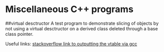 # Miscellaneous C++ programs
##virtual desctructor
A test program to demonstrate slicing of objects by not using a virtual desctructor on a derived class deleted through a base class pointer.

Useful links:
[stackoverflow link to outputting the vtable via gcc](http://stackoverflow.com/questions/7678303/how-to-watch-the-vtable-in-gdb-in-a-c-program)

